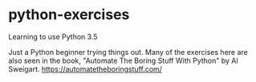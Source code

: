 # python-exercises
Learning to use Python 3.5

Just a Python beginner trying things out. Many of the exercises here are also seen in the book, "Automate The Boring Stuff With Python" by Al Sweigart. https://automatetheboringstuff.com/
